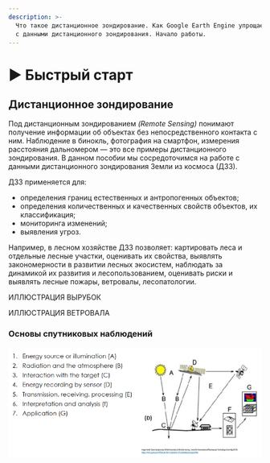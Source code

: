 ```yaml
---
description: >-
  Что такое дистанционное зондирование. Как Google Earth Engine упрощает работу
  с данными дистанционного зондирования. Начало работы.
---
```


# ▶ Быстрый старт

## Дистанционное зондирование

Под дистанционным зондированием _(Remote Sensing)_ понимают получение информации об объектах без непосредственного контакта с ним. Наблюдение в бинокль, фотография на смартфон, измерения расстояния дальномером — это все примеры дистанционного зондирования. В данном пособии мы сосредоточимся на работе с данными дистанционного зондирования Земли из космоса (ДЗЗ).

ДЗЗ применяется для:

* определения границ естественных и антропогенных объектов;
* определения количественных и качественных свойств объектов, их классификация;
* мониторинга изменений;
* выявления угроз.

Например, в лесном хозяйстве ДЗЗ позволяет: картировать леса и отдельные лесные участки, оценивать их свойства, выявлять закономерности в развитии лесных экосистем, наблюдать за динамикой их развития и лесопользованием, оценивать риски и выявлять лесные пожары, ветровалы, лесопатологии.

ИЛЛЮСТРАЦИЯ ВЫРУБОК

ИЛЛЮСТРАЦИЯ ВЕТРОВАЛА

### Основы спутниковых наблюдений

![](.gitbook/assets/image.png)

